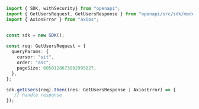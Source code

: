 <!-- Start SDK Example Usage -->
```typescript
import { SDK, withSecurity} from "openapi";
import { GetUsersRequest, GetUsersResponse } from "openapi/src/sdk/models/operations";
import { AxiosError } from "axios";


const sdk = new SDK();
    
const req: GetUsersRequest = {
  queryParams: {
    cursor: "sit",
    order: "asc",
    pageSize: 6050128673802995827,
  },
};

sdk.getUsers(req).then((res: GetUsersResponse | AxiosError) => {
   // handle response
});
```
<!-- End SDK Example Usage -->